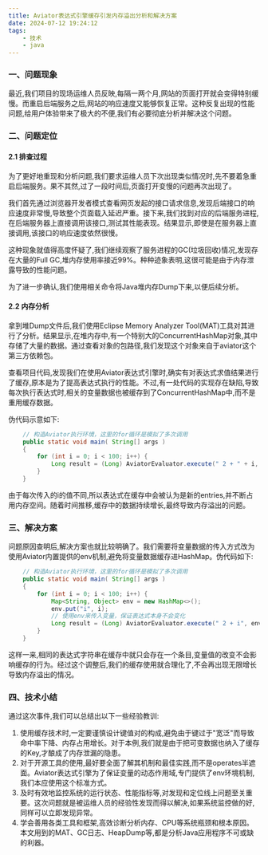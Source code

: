 ```yaml
---
title: Aviator表达式引擎缓存引发内存溢出分析和解决方案
date: 2024-07-12 19:24:12
tags: 
    - 技术
    - java
---
```


### 一、问题现象

最近,我们项目的现场运维人员反映,每隔一两个月,网站的页面打开就会变得特别缓慢。而重启后端服务之后,网站的响应速度又能够恢复正常。这种反复出现的性能问题,给用户体验带来了极大的不便,我们有必要彻底分析并解决这个问题。

### 二、问题定位

#### 2.1 排查过程

为了更好地重现和分析问题,我们要求运维人员下次出现类似情况时,先不要着急重启后端服务。果不其然,过了一段时间后,页面打开变慢的问题再次出现了。

我们首先通过浏览器开发者模式查看网页发起的接口请求信息,发现后端接口的响应速度非常慢,导致整个页面载入延迟严重。接下来,我们找到对应的后端服务进程,在后端服务器上直接调用该接口,测试其性能表现。结果显示,即使是在服务器上直接调用,该接口的响应速度依然很慢。

这种现象就值得高度怀疑了,我们继续观察了服务进程的GC(垃圾回收)情况,发现存在大量的Full GC,堆内存使用率接近99%。种种迹象表明,这很可能是由于内存泄露导致的性能问题。

为了进一步确认,我们使用相关命令将Java堆内存Dump下来,以便后续分析。

#### 2.2 内存分析

拿到堆Dump文件后,我们使用Eclipse Memory Analyzer Tool(MAT)工具对其进行了分析。结果显示,在堆内存中,有一个特别大的ConcurrentHashMap对象,其中存储了大量的数据。通过查看对象的包路径,我们发现这个对象来自于aviator这个第三方依赖包。

查看项目代码,发现我们在使用Aviator表达式引擎时,确实有对表达式求值结果进行了缓存,原本是为了提高表达式执行的性能。不过,有一处代码的实现存在缺陷,导致每次执行表达式时,相关的变量数据也被缓存到了ConcurrentHashMap中,而不是重用缓存数据。

伪代码示意如下:

```java
    // 构造Aviator执行环境，这里的for循环是模拟了多次调用
    public static void main( String[] args )
    {
        for (int i = 0; i < 100; i++) {
            Long result = (Long) AviatorEvaluator.execute(" 2 + " + i, null, true);
        }
    }
```

由于每次传入的i的值不同,所以表达式在缓存中会被认为是新的entries,并不断占用内存空间。随着时间推移,缓存中的数据持续增长,最终导致内存溢出的问题。

### 三、解决方案

问题原因查明后,解决方案也就比较明确了。我们需要将变量数据的传入方式改为使用Aviator内置提供的env机制,避免将变量数据缓存进HashMap。伪代码如下:

```java
    // 构造Aviator执行环境，这里的for循环是模拟了多次调用
    public static void main( String[] args )
    {
        for (int i = 0; i < 100; i++) {
            Map<String, Object> env = new HashMap<>();
            env.put("i", i);
            // 使用env来传入变量，保证表达式本身不会变化
            Long result = (Long) AviatorEvaluator.execute(" 2 + i", env, true);
        }
    }
```

这样一来,相同的表达式字符串在缓存中就只会存在一个条目,变量值的改变不会影响缓存的行为。经过这个调整后,我们的缓存使用就合理化了,不会再出现无限增长导致内存溢出的情况。

### 四、技术小结

通过这次事件,我们可以总结出以下一些经验教训:

1. 使用缓存技术时,一定要谨慎设计键值对的构成,避免由于键过于"宽泛"而导致命中率下降、内存占用增长。对于本例,我们就是由于把可变数据也纳入了缓存的Key,才酿成了内存泄漏的隐患。
2. 对于开源工具的使用,最好要全面了解其机制和最佳实践,而不是operates半遮面。Aviator表达式引擎为了保证变量的动态作用域,专门提供了env环境机制,我们本应使用这个标准方式。
3. 及时有效地监控系统的运行状态、性能指标等,对发现和定位线上问题至关重要。这次问题就是被运维人员的经验性发现而得以解决,如果系统监控做的好,同样可以立即发现异常。
4. 学会善用各类工具和框架,高效诊断分析内存、CPU等系统瓶颈和根本原因。本文用到的MAT、GC日志、HeapDump等,都是分析Java应用程序不可或缺的利器。